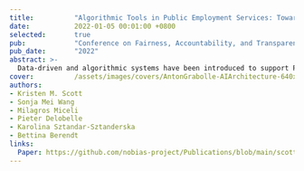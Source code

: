```yaml
---
title:          "Algorithmic Tools in Public Employment Services: Towards a Jobseeker-Centric Perspective"
date:           2022-01-05 00:01:00 +0800
selected:       true
pub:            "Conference on Fairness, Accountability, and Transparency (FAccT)"
pub_date:       "2022"
abstract: >-
  Data-driven and algorithmic systems have been introduced to support Public Employment Services (PES) throughout Europe, and globally, and have often been met with critique and controversy. Here we draw attention to the needs and expectations of people directly affected by these systems, i.e., jobseekers. We contrast our findings from a workshop with topic experts with needs expressed by migrant job seekers and map these to three design considerations for data-driven and algorithmic systems for PES - we argue that the limitations and risks of current systems cannot be addressed through minor adjustments but require a more fundamental change to the role of PES, and algorithmic systems within it. 
cover:          /assets/images/covers/AntonGrabolle-AIArchitecture-640x360.png
authors:
- Kristen M. Scott
- Sonja Mei Wang
- Milagros Miceli
- Pieter Delobelle
- Karolina Sztandar-Sztanderska
- Bettina Berendt
links:
  Paper: https://github.com/nobias-project/Publications/blob/main/scott2022algorithmic.pdf
---
```


